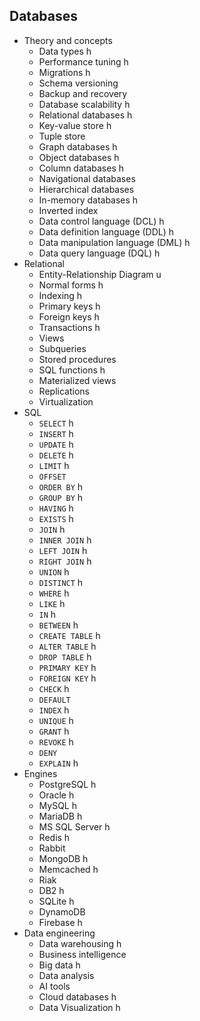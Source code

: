 ## Databases

- Theory and concepts
  - Data types h
  - Performance tuning h
  - Migrations h
  - Schema versioning
  - Backup and recovery
  - Database scalability h
  - Relational databases h
  - Key-value store h
  - Tuple store
  - Graph databases h
  - Object databases h
  - Column databases h
  - Navigational databases
  - Hierarchical databases
  - In-memory databases h
  - Inverted index
  - Data control language (DCL) h
  - Data definition language (DDL) h
  - Data manipulation language (DML) h
  - Data query language (DQL) h
- Relational
  - Entity-Relationship Diagram u
  - Normal forms h
  - Indexing h
  - Primary keys h
  - Foreign keys h
  - Transactions h
  - Views
  - Subqueries
  - Stored procedures
  - SQL functions h
  - Materialized views
  - Replications
  - Virtualization
- SQL
  - `SELECT` h
  - `INSERT` h
  - `UPDATE` h
  - `DELETE` h
  - `LIMIT` h
  - `OFFSET`
  - `ORDER BY` h
  - `GROUP BY` h
  - `HAVING` h
  - `EXISTS` h
  - `JOIN` h
  - `INNER JOIN` h
  - `LEFT JOIN` h
  - `RIGHT JOIN` h
  - `UNION` h
  - `DISTINCT` h
  - `WHERE` h
  - `LIKE` h
  - `IN` h
  - `BETWEEN` h
  - `CREATE TABLE` h
  - `ALTER TABLE` h
  - `DROP TABLE` h
  - `PRIMARY KEY` h
  - `FOREIGN KEY` h
  - `CHECK` h
  - `DEFAULT`
  - `INDEX` h
  - `UNIQUE` h
  - `GRANT` h
  - `REVOKE` h
  - `DENY`
  - `EXPLAIN` h
- Engines
  - PostgreSQL h
  - Oracle h
  - MySQL h
  - MariaDB h
  - MS SQL Server h
  - Redis h
  - Rabbit
  - MongoDB h
  - Memcached h
  - Riak
  - DB2 h
  - SQLite h
  - DynamoDB
  - Firebase h
- Data engineering
  - Data warehousing h
  - Business intelligence
  - Big data h
  - Data analysis
  - AI tools
  - Cloud databases h
  - Data Visualization h
